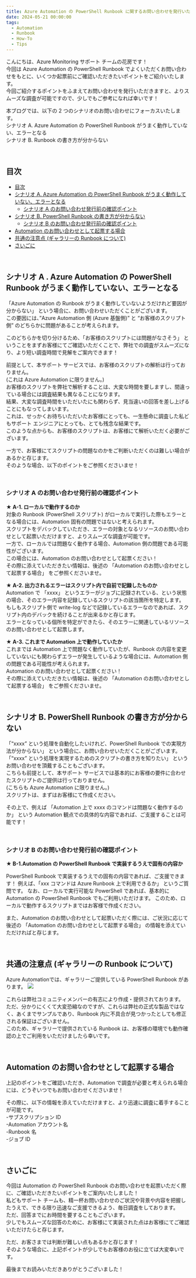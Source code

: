 ```yaml
---
title: Azure Automation の PowerShell Runbook に関するお問い合わせを発行いただく前の確認ポイント
date: 2024-05-21 00:00:00
tags:
  - Automation
  - Runbook
  - How-To
  - Tips
---
```


こんにちは、Azure Monitoring サポート チームの花房です！  
今回は Azure Automation の PowerShell Runbook でよくいただくお問い合わせをもとに、いくつか起票前にご確認いただきたいポイントをご紹介いたします。  
今回ご紹介するポイントをふまえてお問い合わせを発行いただきますと、よりスムーズな調査が可能ですので、少しでもご参考になれば幸いです！  
  
本ブログでは、以下の 2 つのシナリオのお問い合わせにフォーカスいたします。  
シナリオ A. Azure Automation の PowerShell Runbook がうまく動作していない、エラーとなる  
シナリオ B. Runbook の書き方が分からない  

<br>
<!-- more -->

## 目次
- [目次](#目次)
- [シナリオ A. Azure Automation の PowerShell Runbook がうまく動作していない、エラーとなる](#シナリオ-a--azure-automation-の-powershell-runbook-がうまく動作していないエラーとなる)
  - [シナリオ A のお問い合わせ発行前の確認ポイント](#シナリオ-a-のお問い合わせ発行前の確認ポイント)
- [シナリオ B. PowerShell Runbook の書き方が分からない](#シナリオ-b-powershell-runbook-の書き方が分からない)
  - [シナリオ B のお問い合わせ発行前の確認ポイント](#シナリオ-b-のお問い合わせ発行前の確認ポイント)
- [Automation のお問い合わせとして起票する場合](#automation-のお問い合わせとして起票する場合)
- [共通の注意点 (ギャラリーの Runbook について)](#共通の注意点-ギャラリーの-runbook-について)
- [さいごに](#さいごに)

<br>

## シナリオ A . Azure Automation の PowerShell Runbook がうまく動作していない、エラーとなる
「Azure Automation の Runbook がうまく動作していないようだけれど要因が分からない」 という場合に、お問い合わせいただくことがございます。  
この要因には、”Azure Automation 側 (Azure 基盤側)” と “お客様のスクリプト側” のどちらかに問題があることが考えられます。  
   
このどちらかを切り分けるため、「お客様のスクリプトには問題がなさそう」 ということをまずお客様にてご確認いただくことで、弊社での調査がスムーズになり、より短い調査時間で見解をご案内できます！  
   
前提として、本サポート サービスでは、お客様のスクリプトの解析は行っておりません。  
(これは Azure Automation に限りません。)  
お客様のスクリプトを弊社で解析することは、大変な時間を要しますし、間違っている場合には調査結果も異なることになります。  
結果、大変な調査時間をいただいたにも関わらず、見当違いの回答を差し上げることにもなってしまいます。  
これは、せっかくお待ちいただいたお客様にとっても、一生懸命に調査した私どもサポート エンジニアにとっても、とても残念な結果です。  
このような点からも、お客様のスクリプトは、お客様にて解析いただく必要がございます。  
  
一方で、お客様にてスクリプトの問題なのかをご判断いただくのは難しい場合があるかと存じます。  
そのような場合、以下のポイントをご参照くださいませ！  

<br>

### シナリオ A のお問い合わせ発行前の確認ポイント

**★ A-1. ローカルで動作するのか**  
対象の Runbook (PowerShell スクリプト) がローカルで実行した際もエラーとなる場合には、Automation 固有の問題ではないと考えられます。  
スクリプトをデバックしていただき、エラーの対象となるリソースのお問い合わせとして起票いただけますと、よりスムーズな調査が可能です。  
一方で、ローカルでは問題なく動作する場合、Automation 側の問題である可能性がございます。  
この場合には、Automation のお問い合わせとして起票ください！  
その際に添えていただきたい情報は、後述の 「Automation のお問い合わせとして起票する場合」 をご参照くださいませ。  
  
 
**★ A-2. 出力されるエラーはスクリプト内で自前で記録したものか**  
Automation で 「xxxx」 というエラーがジョブに記録されている、という状態の場合、そのエラー内容を記録しているスクリプトの該当箇所を特定します。  
もしもスクリプト側で write-log などで記録しているエラーなのであれば、スクリプト内のデバックを続けることが出来るかと存じます。  
エラーとなっている個所を特定ができたら、そのエラーに関連しているリソースのお問い合わせとして起票します。  
  
 
**★ A-3. これまで Automation 上で動作していたか**  
これまでは Automation 上で問題なく動作していたが、Runbook の内容を変更していないにも関わらずエラーが発生しているような場合には、Automation 側の問題である可能性が考えられます。  
Automation のお問い合わせとして起票ください！  
その際に添えていただきたい情報は、後述の 「Automation のお問い合わせとして起票する場合」 をご参照くださいませ。  
  
  
<br>

## シナリオ B. PowerShell Runbook の書き方が分からない
「“xxxx” という処理を自動化したいけれど、PowerShell Runbook での実現方法が分からない」 という場合に、お問い合わせいただくことがございます。 
「“xxxx” という処理を実現するためのスクリプトの書き方を知りたい」 というお問い合わせを頂戴することもございます。  
こちらも前提として、本サポート サービスでは基本的にお客様の要件に合わせたスクリプトのご提供は行っておりません。  
(こちらも Azure Automation に限りません。)  
スクリプトは、まずはお客様にて作成ください。  
  
その上で、例えば 「Automation 上で xxxx のコマンドは問題なく動作するのか」 という Automation 観点での具体的な内容であれば、ご支援することは可能です！

<br>

### シナリオ B のお問い合わせ発行前の確認ポイント
  
**★ B-1.Automation の PowerShell Runbook で実装するうえで固有の内容か**  

PowerShell Runbook で実装するうえでの固有の内容であれば、ご支援できます！
例えば、「xxx コマンドは Azure Runbook 上で利用できるか」 というご質問です。
なお、ローカルで実行可能な PowerShell であれば、基本的に Automation の PowerShell Runbook でもご利用いただけます。
このため、ローカルで動作するスクリプトまではお客様で作成ください。
 
また、Automation のお問い合わせとして起票いただく際には、ご状況に応じて後述の 「Automation のお問い合わせとして起票する場合」 の情報を添えていただければと存じます。
 
 <br>

## 共通の注意点 (ギャラリーの Runbook について)
Azure Automationでは、ギャラリーご提供している PowerShell Runbook があります。
![](./HowToCreatePowerShellRunbookSR/gallery.png)
 
 
これらは弊社コミュニティメンバーの有志により作成・提供されております。  
ただ、分かりにくくて大変恐縮なのですが、これらは弊社の正式な製品ではなく、あくまでサンプルであり、Runbook 内に不具合が見つかったとしても修正される保証はございません。  
このため、ギャラリーで提供されている Runbook は、お客様の環境でも動作確認の上でご利用をいただけましたら幸いです。  

<br>

## Automation のお問い合わせとして起票する場合
上記のポイントをご確認いただき、Automation で調査が必要と考えられる場合には、どうぞいつでもお問い合わせくださいませ！
 
その際に、以下の情報を添えていただけますと、より迅速に調査に着手することが可能です。  
-サブスクリプション ID  
-Automation アカウント名  
-Runbook 名  
-ジョブ ID  
 
<br>

## さいごに
今回は Automation の PowerShell Runbook のお問い合わせを起票いただく際に、ご確認いただきたいポイントをご案内いたしました！  
私どもサポート チームも、精一杯お問い合わせのご状況や背景や内容を把握したうえで、できる限り迅速なご支援できるよう、毎日調査をしております。  
ただ、回答までにお時間を要することもございます。  
少しでもスムーズな回答のために、お客様にて実装された点はお客様にてご確認いただけたらと存じます。  
   
ただ、お客さまでは判断が難しい点もあるかと存じます！  
そのような場合に、上記ポイントが少しでもお客様のお役に立てば大変幸いです。  
   
最後までお読みいただきありがとうございました！  